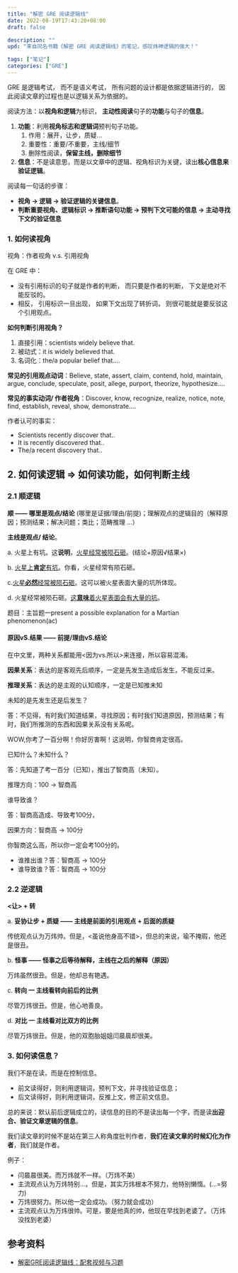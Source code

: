 ```yaml
---
title: "解密 GRE 阅读逻辑线"
date: 2022-08-19T17:43:20+08:00
draft: false

description: ""
upd: "来自同名书籍《解密 GRE 阅读逻辑线》的笔记，感叹炜神逻辑的强大！"

tags: ["笔记"]
categories: ["GRE"]
---
```


GRE 是逻辑考试， 而不是语义考试， 所有问题的设计都是依据逻辑进行的， 因此阅读文章的过程也是以逻辑关系为依据的。

阅读方法：以**视角和逻辑**为标识， **主动性阅读**句子的**功能**与句子的**信息**。

1. **功能**：利用**视角标志和逻辑词**预判句子功能。
   1. 作用：展开，让步，质疑...
   2. 重要性：重要/不重要，主线/细节
   3. 删除性阅读，**保留主线，删除细节**
2. **信息**：不是读意思，而是以文章中的逻辑、视角标识为关键，读出**核心信息来验证逻辑**。

<!--more-->

阅读每一句话的步骤：

- **视角 → 逻辑 → 验证逻辑的关键信息**。
- **判断重要视角、逻辑标识 → 推断语句功能 → 预判下文可能的信息 → 主动寻找下文的验证信息**

### 1. 如何读视角

视角：作者视角 v.s. 引用视角

在 GRE 中：
- 没有引用标识的句子就是作者的判断， 而只要是作者的判断， 下文是绝对不能反驳的。
- 相反， 引用标识一旦出现， 如果下文出现了转折词， 则很可能就是要反驳这个引用观点。

**如何判断引用视角？**

1. 直接引用：scientists widely believe that.
2. 被动式：it is widely believed that.
3. 名词化：the/a popular belief that....

**常见的引用观点动词**：Believe, state, assert, claim, contend, hold, maintain, argue, conclude, speculate, posit, allege, purport, theorize, hypothesize....

**常见的事实动词/ 作者视角**：Discover, know, recognize, realize, notice, note, find, establish, reveal, show, demonstrate....

作者认可的事实：

- Scientists recently discover that..
- It is recently discovered that..
- The/a recent discovery that..

## 2. 如何读逻辑 => 如何读功能，如何判断主线

### 2.1 顺逻辑

**顺 —— 哪里是观点/结论** (哪里是证据/理由/前提)；理解观点的逻辑目的（解释原因；预测结果；解决问题；类比；范畴推理 ...）

**主线是观点/ 结论**。

a. 火星上有坑。这**说明**，<u>火星经常被陨石砸</u>。(结论+原因√结果×)

b. <u>火星上**肯定**有坑</u>。你看，火星经常有陨石砸。

c.<u>火星**必然**经常被陨石砸</u>。这可以被火星表面大量的坑所体现。

d. 火星经常被陨石砸。<u>这**意味**着火星表面会有大量的坑</u>。

题目：主旨题一present a possible explanation for a Martian phenomenon(ac)

#### 原因vS.结果 —— 前提/理由vS.结论

在中文里，两种关系都能用<因为vs.所以>来连接，所以容易混淆。

**因果关系**：表达的是客观先后顺序，一定是先发生造成后发生，不能反过来。

**推理关系**：表达的是主观的认知顺序，一定是已知推未知

未知的是先发生还是后发生？

答：不见得，有时我们知道结果，寻找原因；有时我们知道原因，预测结果；有时，我们所推测的东西和因果关系没有关系呢。

WOW,你考了一百分啊！你好厉害啊！这说明，你智商肯定很高。

已知什么？未知什么？

答：先知道了考一百分（已知），推出了智商高（未知）。

推理方向：100 → 智商高

谁导致谁？

答：智商高造成、导致考100分，

因果方向：智商高 → 100分

你智商这么高，所以你一定会考100分的。

- 谁推出谁？答：智商高 → 100分
- 谁导致谁？答：智商高 → 100分

### 2.2 逆逻辑

**<让> + 转**

a. **妥协让步 + 质疑 —— 主线是前面的引用观点 + 后面的质疑**

传统观点认为万炜帅。但是，<虽说他身高不错>，但总的来说，瑜不掩瑕，他还是很丑。

b. **怪事 —— 怪事之后等待解释，主线在之后的解释（原因）**

万炜虽然很丑。但是，他却总有艳遇。

c. **转向 一 主线看转向前后的比例**

尽管万炜很丑。但是，他心地善良。

d. **对比 一 主线看对比双方的比例**

尽管万炜很丑。但是，他的双胞胎姐姐闫晨晨却很美。

### 3. 如何读信息？

我们不是在读，而是在控制信息。

- 前文读得好，则利用逻辑词，预判下文，并寻找验证信息；
- 后文读得好，则利用逻辑词，反推上文，修正前文信息。

总的来说：默认前后逻辑成立的，读信息的目的不是读出每一个字，而是读**出迎合、验证文章逻辑的信息**。

我们读文章的时候不是站在第三人称角度批判作者，**我们在读文章的时候幻化为作者**，我们就是作者。

例子：

- 闫晨晨很美。而万炜就不一样。（万炜不美）
- 主流观点认为万炜特别...。但是，其实万炜根本不努力，他特别懒惰。(...=努力)
- 万炜很努力。所以他一定会成功。（努力就会成功）
- 主流观点认为万炜很帅。可是，要是他真的帅，他现在早找到老婆了。（万炜没找到老婆）

## 参考资料

- [解密GRE阅读逻辑线：配套视频与习题](https://mp.weixin.qq.com/s/VX4ZoBtYciebom3ZJbWN8Q)